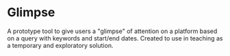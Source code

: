 Glimpse
=======

A prototype tool to give users a "glimpse" of attention on a platform based on a query with keywords and start/end 
dates. Created to use in teaching as a temporary and exploratory solution.
